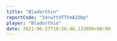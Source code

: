 ```yaml
---
title: "Bladorthin"
reportCode: "34rwYtXfThmA2Dbp"
player: "Bladorthin"
date: 2021-06-27T18:56:46.133000+00:00
---
```

